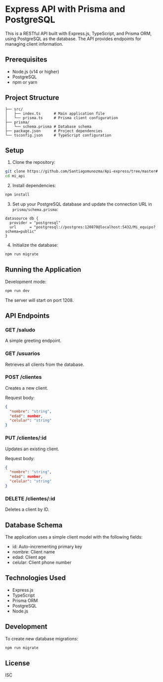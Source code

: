# Express API with Prisma and PostgreSQL

This is a RESTful API built with Express.js, TypeScript, and Prisma ORM, using PostgreSQL as the database. The API provides endpoints for managing client information.

## Prerequisites

- Node.js (v14 or higher)
- PostgreSQL
- npm or yarn

## Project Structure

```
├── src/
│   ├── index.ts      # Main application file
│   └── prisma.ts     # Prisma client configuration
├── prisma/
│   └── schema.prisma # Database schema
├── package.json      # Project dependencies
└── tsconfig.json     # TypeScript configuration
```

## Setup

1. Clone the repository:

```bash
git clone https://github.com/Santiagomunozma/Api-express/tree/master#
cd mi_api
```

2. Install dependencies:

```bash
npm install
```

3. Set up your PostgreSQL database and update the connection URL in `prisma/schema.prisma`:

```prisma
datasource db {
  provider = "postgresql"
  url      = "postgresql://postgres:120870@localhost:5432/Mi_equipo?schema=public"
}
```

4. Initialize the database:

```bash
npm run migrate
```

## Running the Application

Development mode:

```bash
npm run dev
```

The server will start on port 1208.

## API Endpoints

### GET /saludo

A simple greeting endpoint.

### GET /usuarios

Retrieves all clients from the database.

### POST /clientes

Creates a new client.

Request body:

```json
{
  "nombre": "string",
  "edad": number,
  "celular": "string"
}
```

### PUT /clientes/:id

Updates an existing client.

Request body:

```json
{
  "nombre": "string",
  "edad": number,
  "celular": "string"
}
```

### DELETE /clientes/:id

Deletes a client by ID.

## Database Schema

The application uses a simple client model with the following fields:

- id: Auto-incrementing primary key
- nombre: Client name
- edad: Client age
- celular: Client phone number

## Technologies Used

- Express.js
- TypeScript
- Prisma ORM
- PostgreSQL
- Node.js

## Development

To create new database migrations:

```bash
npm run migrate
```

## License

ISC
